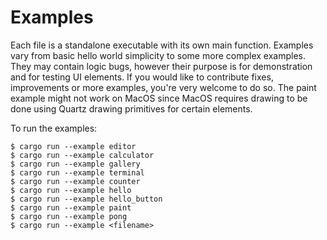 # Examples

Each file is a standalone executable with its own main function. Examples vary from basic hello world simplicity to some more complex examples. They may contain logic bugs, however their purpose is for demonstration and for testing UI elements. If you would like to contribute fixes, improvements or more examples, you're very welcome to do so.
The paint example might not work on MacOS since MacOS requires drawing to be done using Quartz drawing primitives for certain elements. 

To run the examples: 
```
$ cargo run --example editor
$ cargo run --example calculator
$ cargo run --example gallery
$ cargo run --example terminal
$ cargo run --example counter
$ cargo run --example hello
$ cargo run --example hello_button
$ cargo run --example paint
$ cargo run --example pong
$ cargo run --example <filename>
```
